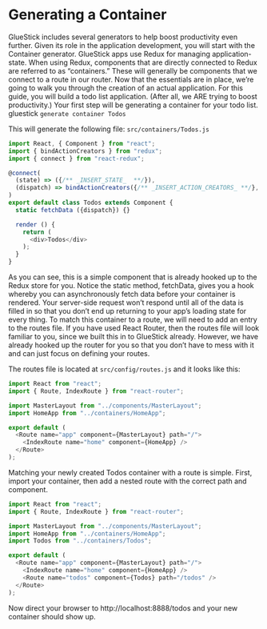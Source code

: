 # Generating a Container

GlueStick includes several generators to help boost productivity even further. Given its role in the application development, you will start with the Container generator. GlueStick apps use Redux for managing application-state. When using Redux, components that are directly connected to Redux are referred to as “containers.” These will generally be components that we connect to a route in our router. Now that the essentials are in place, we’re going to walk you through the creation of an actual application. For this guide, you will build a todo list application. (After all, we ARE trying to boost productivity.) Your first step will be generating a container for your todo list. gluestick `generate container Todos`

This will generate the following file: `src/containers/Todos.js`


```js
import React, { Component } from "react";
import { bindActionCreators } from "redux";
import { connect } from "react-redux";

@connect(
  (state) => ({/** _INSERT_STATE_  **/}),
  (dispatch) => bindActionCreators({/** _INSERT_ACTION_CREATORS_ **/}, dispatch)
)
export default class Todos extends Component {
  static fetchData ({dispatch}) {}

  render () {
    return (
      <div>Todos</div>
    );
  }
}
```


As you can see, this is a simple component that is already hooked up to the Redux store for you. Notice the static method, fetchData, gives you a hook whereby you can asynchronously fetch data before your container is rendered. Your server-side request won’t respond until all of the data is filled in so that you don’t end up returning to your app’s loading state for every thing. To match this container to a route, we will need to add an entry to the routes file. If you have used React Router, then the routes file will look familiar to you, since we built this in to GlueStick already. However, we have already hooked up the router for you so that you don’t have to mess with it and can just focus on defining your routes.


The routes file is located at `src/config/routes.js` and it looks like this:


```js
import React from "react";
import { Route, IndexRoute } from "react-router";

import MasterLayout from "../components/MasterLayout";
import HomeApp from "../containers/HomeApp";

export default (
  <Route name="app" component={MasterLayout} path="/">
    <IndexRoute name="home" component={HomeApp} />
  </Route>
);
```

Matching your newly created Todos container with a route is simple. First, import your container, then add a nested route with the correct path and component.



```js
import React from "react";
import { Route, IndexRoute } from "react-router";

import MasterLayout from "../components/MasterLayout";
import HomeApp from "../containers/HomeApp";
import Todos from "../containers/Todos";

export default (
  <Route name="app" component={MasterLayout} path="/">
    <IndexRoute name="home" component={HomeApp} />
    <Route name="todos" component={Todos} path="/todos" />
  </Route>
);
```

Now direct your browser to http://localhost:8888/todos and your new container should show up.
